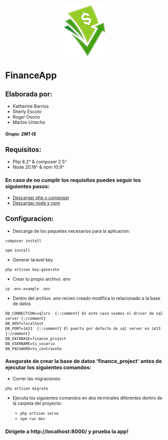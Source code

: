 <p align="center">
  <img src="./resources/assets/logo.png" alt="Logo Image">
</p>

# FinanceApp

## Elaborada por: 
  * Katherine Barrios
  * Sherly Escoto
  * Roger Osorio
  * Marlon Urtecho

##### Grupo: **2M1-IS**

## Requisitos:
  * Php 8.2^ & composer 2.5^
  * Node 20.18^ & npm 10.9^

### En caso de no cumplir los requisitos puedes seguir los siguientes pasos:

  * <a href="https://laravel.com/docs/11.x/installation#installing-php">Descargar php y composer</a>
  * <a href="https://nodejs.org/en/">Descargar node y npm</a>

## Configuracion:

  * Descarga de los paquetes necesarios para la aplicacion:
  ```
  composer install
  ```
  ```
  npm install
  ```

  * Generar laravel key
  ```
  php artisan key:generate
  ```

  * Crear tu propio archivo .env
  ```
  cp .env.example .env
  ```

  * Dentro del archivo .env recien creado modifica lo relacionado a la base de datos
  ```env
  DB_CONNECTION=sqlsrv  {::comment} En este caso usamos el driver de sql server {:/comment}
  DB_HOST=localhost
  DB_PORT=1433  {::comment} El puerto por defecto de sql server es 1433 {:/comment}
  DB_DATABASE=finance_project
  DB_USERNAME=tu_usuario
  DB_PASSWORD=tu_contraseña
  ```

### Asegurate de crear la base de datos 'finance_project' antes de ejecutar los siguientes comandos:

  * Correr las migraciones:
  ```
  php artisan migrate
  ```

  * Ejecuta los siguientes comandos en dos terminales diferentes dentro de la carpeta del proyecto:

    - `php artisan serve`
    - `npm run dev`

### Dirigete a http://localhost:8000/ y prueba la app!